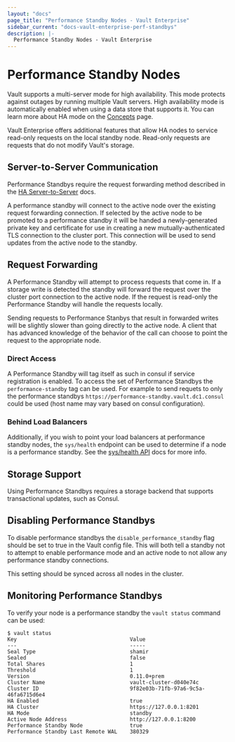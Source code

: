 ```yaml
---
layout: "docs"
page_title: "Performance Standby Nodes - Vault Enterprise"
sidebar_current: "docs-vault-enterprise-perf-standbys"
description: |-
  Performance Standby Nodes - Vault Enterprise
---
```


# Performance Standby Nodes 

Vault supports a multi-server mode for high availability. This mode protects
against outages by running multiple Vault servers. High availability mode
is automatically enabled when using a data store that supports it. You can 
learn more about HA mode on the [Concepts](/docs/concepts/ha.html) page.

Vault Enterprise offers additional features that allow HA nodes to service
read-only requests on the local standby node. Read-only requests are requests
that do not modify Vault's storage. 

## Server-to-Server Communication

Performance Standbys require the request forwarding method described in the [HA
Server-to-Server](/docs/concepts/ha.html#server-to-server-communication) docs.

A performance standby will connect to the active node over the existing request
forwarding connection. If selected by the active node to be promoted to a
performance standby it will be handed a newly-generated private key and certificate
for use in creating a new mutually-authenticated TLS connection to the cluster
port. This connection will be used to send updates from the active node to the
standby.

## Request Forwarding

A Performance Standby will attempt to process requests that come in. If a
storage write is detected the standby will forward the request over the cluster
port connection to the active node. If the request is read-only the Performance
Standby will handle the requests locally.

Sending requests to Performance Stanbys that result in forwarded writes will be
slightly slower than going directly to the active node. A client that has
advanced knowledge of the behavior of the call can choose to point the request
to the appropriate node.

### Direct Access

A Performance Standby will tag itself as such in consul if service registration
is enabled. To access the set of Performance Standbys the `performance-standby`
tag can be used. For example to send requets to only the performance standbys
`https://performance-standby.vault.dc1.consul` could be used (host name may vary
based on consul configuration).

### Behind Load Balancers

Additionally, if you wish to point your load balancers at performance standby
nodes, the `sys/health` endpoint can be used to determine if a node is a
performance standby. See the [sys/health API](/api/system/health.html) docs for
more info.

## Storage Support

Using Performance Standbys requires a storage backend that supports
transactional updates, such as Consul.

## Disabling Performance Standbys

To disable performance standbys the `disable_performance_standby` flag should be
set to true in the Vault config file. This will both tell a standby not to
attempt to enable performance mode and an active node to not allow any
performance standby connections.

This setting should be synced across all nodes in the cluster.

## Monitoring Performance Standbys

To verify your node is a performance standby the `vault status` command can be
used:

```
$ vault status
Key                                    Value
---                                    -----
Seal Type                              shamir
Sealed                                 false
Total Shares                           1
Threshold                              1
Version                                0.11.0+prem
Cluster Name                           vault-cluster-d040e74c
Cluster ID                             9f82e03b-71fb-97a6-9c5a-46fa6715d6e4
HA Enabled                             true
HA Cluster                             https://127.0.0.1:8201
HA Mode                                standby
Active Node Address                    http://127.0.0.1:8200
Performance Standby Node               true
Performance Standby Last Remote WAL    380329
```

